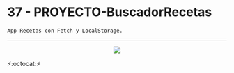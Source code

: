 # 37 - PROYECTO-BuscadorRecetas
~~~
App Recetas con Fetch y LocalStorage.
~~~
---
<p align="center" font-weight="bold">
   <img src="https://img.shields.io/badge/ESTADO%3A-EN%20DESARROLLO-blue?style=for-the-badge&logo=JavaScript">
</p>

:zap::octocat::zap: